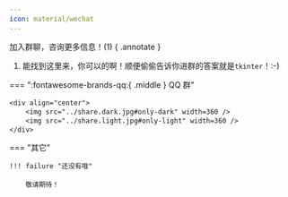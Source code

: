 ```yaml
---
icon: material/wechat
---
```


加入群聊，咨询更多信息！(1)
{ .annotate }

1. 能找到这里来，你可以的啊！顺便偷偷告诉你进群的答案就是`tkinter`！:-)

=== ":fontawesome-brands-qq:{ .middle } QQ 群"

    <div align="center">
        <img src="../share.dark.jpg#only-dark" width=360 />
        <img src="../share.light.jpg#only-light" width=360 />
    </div>

=== "其它"

    !!! failure "还没有哦"

        敬请期待！
